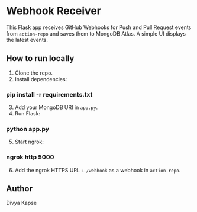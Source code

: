 # Webhook Receiver

This Flask app receives GitHub Webhooks for Push and Pull Request events from `action-repo` and saves them to MongoDB Atlas. A simple UI displays the latest events.

## How to run locally

1. Clone the repo.
2. Install dependencies:

### pip install -r requirements.txt

3. Add your MongoDB URI in `app.py`.
4. Run Flask:

### python app.py

5. Start ngrok:

### ngrok http 5000

6. Add the ngrok HTTPS URL + `/webhook` as a webhook in `action-repo`.

## Author

Divya Kapse
